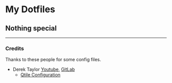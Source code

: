 # My Dotfiles

## Nothing special

---
### Credits
Thanks to these people for some config files.

- Derek Taylor [Youtube](https://www.youtube.com/c/DistroTube), [GitLab](https://gitlab.com/dwt1/dotfiles/)
  - [Qtile Configuration](https://gitlab.com/dwt1/dotfiles/-/tree/master/.config/qtile)